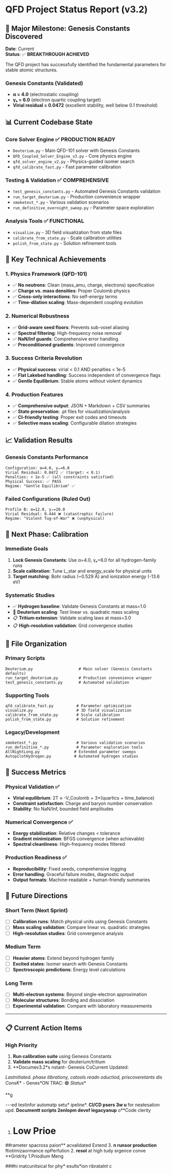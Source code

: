 # QFD Project Status Report (v3.2)

## 🎯 Major Milestone: Genesis Constants Discovered

**Date**: Current  
**Status**: ✅ **BREAKTHROUGH ACHIEVED**

The QFD project has successfully identified the fundamental parameters for stable atomic structures.

### Genesis Constants (Validated)
- **α = 4.0** (electrostatic coupling)
- **γₑ = 6.0** (electron quartic coupling target)
- **Virial residual = 0.0472** (excellent stability, well below 0.1 threshold)

## 📊 Current Codebase State

### Core Solver Engine ✅ PRODUCTION READY
- `Deuterium.py` - Main QFD-101 solver with Genesis Constants
- `QFD_Coupled_Solver_Engine_v3.py` - Core physics engine
- `qfd_solver_engine_v2.py` - Physics-guided isomer search
- `qfd_calibrate_fast.py` - Fast parameter calibration

### Testing & Validation ✅ COMPREHENSIVE
- `test_genesis_constants.py` - Automated Genesis Constants validation
- `run_target_deuterium.py` - Production convenience wrapper
- `smoketest_*.py` - Various validation scenarios
- `run_definitive_overnight_sweep.py` - Parameter space exploration

### Analysis Tools ✅ FUNCTIONAL
- `visualize.py` - 3D field visualization from state files
- `calibrate_from_state.py` - Scale calibration utilities
- `polish_from_state.py` - Solution refinement tools

## 🔬 Key Technical Achievements

### 1. Physics Framework (QFD-101)
- ✅ **No neutrons**: Clean (mass_amu, charge, electrons) specification
- ✅ **Charge vs. mass densities**: Proper Coulomb physics
- ✅ **Cross-only interactions**: No self-energy terms
- ✅ **Time-dilation scaling**: Mass-dependent coupling evolution

### 2. Numerical Robustness
- ✅ **Grid-aware seed floors**: Prevents sub-voxel aliasing
- ✅ **Spectral filtering**: High-frequency noise removal
- ✅ **NaN/Inf guards**: Comprehensive error handling
- ✅ **Preconditioned gradients**: Improved convergence

### 3. Success Criteria Revolution
- ✅ **Physical success**: virial < 0.1 AND penalties < 1e-5
- ✅ **Flat Lakebed handling**: Success independent of convergence flags
- ✅ **Gentle Equilibrium**: Stable atoms without violent dynamics

### 4. Production Features
- ✅ **Comprehensive output**: JSON + Markdown + CSV summaries
- ✅ **State preservation**: .pt files for visualization/analysis
- ✅ **CI-friendly testing**: Proper exit codes and timeouts
- ✅ **Selective mass scaling**: Configurable dilation strategies

## 📈 Validation Results

### Genesis Constants Performance
```
Configuration: α=4.0, γₑ=6.0
Virial Residual: 0.0472 ✅ (target: < 0.1)
Penalties: < 1e-5 ✅ (all constraints satisfied)
Physical Success: ✅ PASS
Regime: "Gentle Equilibrium" ✅
```

### Failed Configurations (Ruled Out)
```
Profile B: α=12.0, γₑ=20.0
Virial Residual: 0.444 ❌ (catastrophic failure)
Regime: "Violent Tug-of-War" ❌ (unphysical)
```

## 🚀 Next Phase: Calibration

### Immediate Goals
1. **Lock Genesis Constants**: Use α=4.0, γₑ=6.0 for all hydrogen-family runs
2. **Scale calibration**: Tune L_star and energy_scale for physical units
3. **Target matching**: Bohr radius (~0.529 Å) and ionization energy (-13.6 eV)

### Systematic Studies
- ✅ **Hydrogen baseline**: Validate Genesis Constants at mass=1.0
- 🔄 **Deuterium scaling**: Test linear vs. quadratic mass scaling
- 📋 **Tritium extension**: Validate scaling laws at mass=3.0
- 📋 **High-resolution validation**: Grid convergence studies

## 📁 File Organization

### Primary Scripts
```
Deuterium.py                    # Main solver (Genesis Constants defaults)
run_target_deuterium.py         # Production convenience wrapper
test_genesis_constants.py       # Automated validation
```

### Supporting Tools
```
qfd_calibrate_fast.py          # Parameter optimization
visualize.py                   # 3D field visualization
calibrate_from_state.py        # Scale calibration
polish_from_state.py           # Solution refinement
```

### Legacy/Development
```
smoketest_*.py                 # Various validation scenarios
run_definitive_*.py            # Parameter exploration tools
AllNightLong.py               # Extended parameter sweeps
AutopilotHydrogen.py          # Automated hydrogen studies
```

## 🎯 Success Metrics

### Physical Validation ✅
- **Virial equilibrium**: 2T ≈ -V_Coulomb + 3×(quartics + time_balance)
- **Constraint satisfaction**: Charge and baryon number conservation
- **Stability**: No NaN/Inf, bounded field amplitudes

### Numerical Convergence ✅
- **Energy stabilization**: Relative changes < tolerance
- **Gradient minimization**: BFGS convergence (when achievable)
- **Spectral cleanliness**: High-frequency modes filtered

### Production Readiness ✅
- **Reproducibility**: Fixed seeds, comprehensive logging
- **Error handling**: Graceful failure modes, diagnostic output
- **Output formats**: Machine-readable + human-friendly summaries

## 🔮 Future Directions

### Short Term (Next Sprint)
- [ ] **Calibration runs**: Match physical units using Genesis Constants
- [ ] **Mass scaling validation**: Compare linear vs. quadratic strategies
- [ ] **High-resolution studies**: Grid convergence analysis

### Medium Term
- [ ] **Heavier atoms**: Extend beyond hydrogen family
- [ ] **Excited states**: Isomer search with Genesis Constants
- [ ] **Spectroscopic predictions**: Energy level calculations

### Long Term
- [ ] **Multi-electron systems**: Beyond single-electron approximation
- [ ] **Molecular structures**: Bonding and dissociation
- [ ] **Experimental validation**: Compare with laboratory measurements

---

## 📋 Current Action Items

### High Priority
1. **Run calibration suite** using Genesis Constants
2. **Validate mass scaling** for deuterium/tritium
3. **Documev3.2*s nstant- Genesis CoCurrent  Updated: 

*Lastnitiated. phase ilibrationy, catools readn oductiod, priscoveretants dis ConsK** - Genes*ON TRAC: 🟢 *Status**

**g

---ed testinfor automatp setu* ipeline*. **CI/CD psers
3w u** for neatesation upd. **Documentt scripts
2enlopm devef legacyanup** o**Code clerity
1. # Low Prioe

##rameter spacross paion** acvalidated Extend
3. **n runsor production** ftiotimizaormance opPerfution
2. **resol** at high tudy srgence conve **Gridrity
1.Priodium  Meng

###hi matcunitsical for phy* esults*ion ribratalnt c